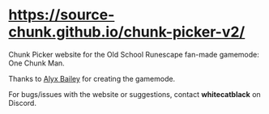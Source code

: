 # https://source-chunk.github.io/chunk-picker-v2/

Chunk Picker website for the Old School Runescape fan-made gamemode: One Chunk Man.

Thanks to [Alyx Bailey](https://www.youtube.com/c/AlyxBailey) for creating the gamemode.

For bugs/issues with the website or suggestions, contact **whitecatblack** on Discord.
